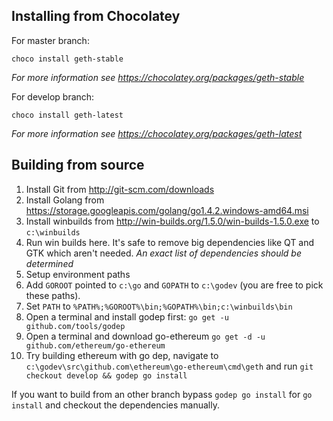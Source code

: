 ## Installing from Chocolatey

For master branch:
```
choco install geth-stable
```
_For more information see https://chocolatey.org/packages/geth-stable_

For develop branch:
```
choco install geth-latest
```
_For more information see https://chocolatey.org/packages/geth-latest_

## Building from source

1. Install Git from http://git-scm.com/downloads
1. Install Golang from https://storage.googleapis.com/golang/go1.4.2.windows-amd64.msi
1. Install winbuilds from http://win-builds.org/1.5.0/win-builds-1.5.0.exe to `c:\winbuilds`
1. Run win builds here. It's safe to remove big dependencies like QT and GTK which aren't needed. _An exact list of dependencies should be determined_
1. Setup environment paths
  1. Add `GOROOT` pointed to `c:\go` and `GOPATH` to `c:\godev` (you are free to pick these paths).
  1. Set `PATH` to `%PATH%;%GOROOT%\bin;%GOPATH%\bin;c:\winbuilds\bin`
1. Open a terminal and install godep first: `go get -u github.com/tools/godep`
1. Open a terminal and download go-ethereum `go get -d -u github.com/ethereum/go-ethereum`
1. Try building ethereum with go dep, navigate to `c:\godev\src\github.com\ethereum\go-ethereum\cmd\geth` and run `git checkout develop && godep go install`

If you want to build from an other branch bypass `godep go install` for `go install` and checkout the dependencies manually.